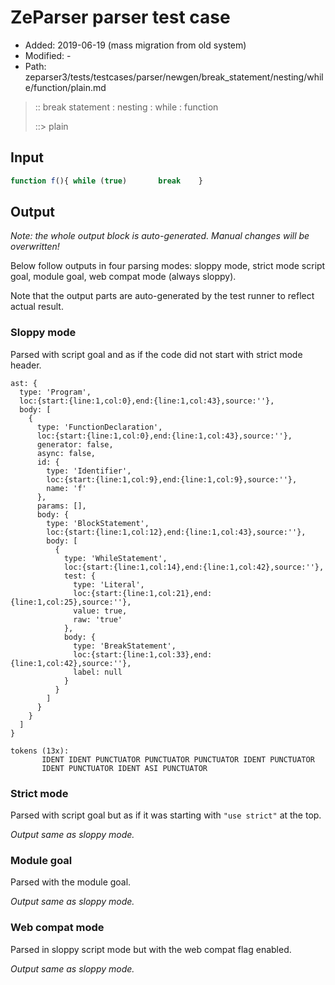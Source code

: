# ZeParser parser test case

- Added: 2019-06-19 (mass migration from old system)
- Modified: -
- Path: zeparser3/tests/testcases/parser/newgen/break_statement/nesting/while/function/plain.md

> :: break statement : nesting : while : function
>
> ::> plain

## Input

`````js
function f(){ while (true)       break    }
`````

## Output

_Note: the whole output block is auto-generated. Manual changes will be overwritten!_

Below follow outputs in four parsing modes: sloppy mode, strict mode script goal, module goal, web compat mode (always sloppy).

Note that the output parts are auto-generated by the test runner to reflect actual result.

### Sloppy mode

Parsed with script goal and as if the code did not start with strict mode header.

`````
ast: {
  type: 'Program',
  loc:{start:{line:1,col:0},end:{line:1,col:43},source:''},
  body: [
    {
      type: 'FunctionDeclaration',
      loc:{start:{line:1,col:0},end:{line:1,col:43},source:''},
      generator: false,
      async: false,
      id: {
        type: 'Identifier',
        loc:{start:{line:1,col:9},end:{line:1,col:9},source:''},
        name: 'f'
      },
      params: [],
      body: {
        type: 'BlockStatement',
        loc:{start:{line:1,col:12},end:{line:1,col:43},source:''},
        body: [
          {
            type: 'WhileStatement',
            loc:{start:{line:1,col:14},end:{line:1,col:42},source:''},
            test: {
              type: 'Literal',
              loc:{start:{line:1,col:21},end:{line:1,col:25},source:''},
              value: true,
              raw: 'true'
            },
            body: {
              type: 'BreakStatement',
              loc:{start:{line:1,col:33},end:{line:1,col:42},source:''},
              label: null
            }
          }
        ]
      }
    }
  ]
}

tokens (13x):
       IDENT IDENT PUNCTUATOR PUNCTUATOR PUNCTUATOR IDENT PUNCTUATOR
       IDENT PUNCTUATOR IDENT ASI PUNCTUATOR
`````

### Strict mode

Parsed with script goal but as if it was starting with `"use strict"` at the top.

_Output same as sloppy mode._

### Module goal

Parsed with the module goal.

_Output same as sloppy mode._

### Web compat mode

Parsed in sloppy script mode but with the web compat flag enabled.

_Output same as sloppy mode._

